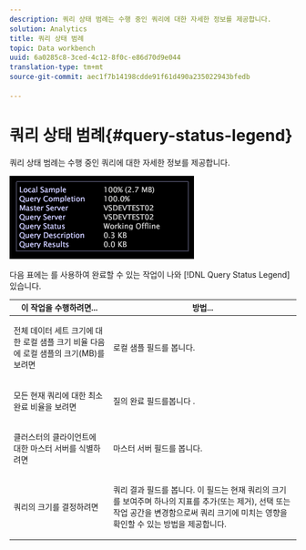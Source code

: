 ```yaml
---
description: 쿼리 상태 범례는 수행 중인 쿼리에 대한 자세한 정보를 제공합니다.
solution: Analytics
title: 쿼리 상태 범례
topic: Data workbench
uuid: 6a0285c8-3ced-4c12-8f0c-e86d70d9e044
translation-type: tm+mt
source-git-commit: aec1f7b14198cdde91f61d490a235022943bfedb

---
```



# 쿼리 상태 범례{#query-status-legend}

쿼리 상태 범례는 수행 중인 쿼리에 대한 자세한 정보를 제공합니다.

![](assets/vis_StatusLegend.png)

다음 표에는 를 사용하여 완료할 수 있는 작업이 나와 [!DNL Query Status Legend]있습니다.

<table id="table_BD9330D4B3014A84B24EF0E71872F627"> 
 <thead> 
  <tr> 
   <th colname="col1" class="entry"> 이 작업을 수행하려면... </th> 
   <th colname="col2" class="entry"> 방법... </th> 
  </tr> 
 </thead>
 <tbody> 
  <tr> 
   <td colname="col1"> <p>전체 데이터 세트 크기에 대한 로컬 샘플 크기 비율 다음에 로컬 샘플의 크기(MB)를 보려면 </p> </td> 
   <td colname="col2"> <p>로컬 샘플 <span class="wintitle"> 필드를</span> 봅니다. </p> </td> 
  </tr> 
  <tr> 
   <td colname="col1"> <p>모든 현재 쿼리에 대한 최소 완료 비율을 보려면 </p> </td> 
   <td colname="col2"> <p>질의 완료 <span class="wintitle"> 필드를봅니다</span> . </p> </td> 
  </tr> 
  <tr> 
   <td colname="col1"> <p>클러스터의 클라이언트에 대한 마스터 서버를 식별하려면 </p> </td> 
   <td colname="col2"> <p>마스터 서버 <span class="wintitle"> 필드를</span> 봅니다. </p> </td> 
  </tr> 
  <tr> 
   <td colname="col1"> <p>쿼리의 크기를 결정하려면 </p> </td> 
   <td colname="col2"> <p>쿼리 결과 <span class="wintitle"> 필드를</span> 봅니다. 이 필드는 현재 쿼리의 크기를 보여주며 하나의 지표를 추가(또는 제거), 선택 또는 작업 공간을 변경함으로써 쿼리 크기에 미치는 영향을 확인할 수 있는 방법을 제공합니다. </p> </td> 
  </tr> 
 </tbody> 
</table>

